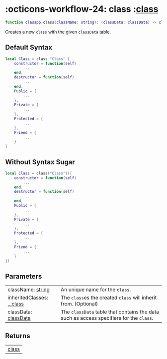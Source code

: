 <h1 class="api-header" markdown>
    <span class="api-icon" markdown>:octicons-workflow-24:</span>
    <span class="api-title">class</span>
    <span class="api-type">:</span><a href="../../../dataTypes/class" class="api-type">class</a>
</h1>

```lua
function classpp.class(className: string): (classData: classData) -> class
```

Creates a new [`class`](../../dataTypes/class.md) with the given [`classData`](../../types/classData.md) table.

## Default Syntax
```lua
local Class = class "Class" {
    constructor = function(self)
        ...
    end,
    destructor = function(self)
        ...
    end,
	Public = {
        ...
	},
    Private = {
        ...
    },
    Protected = {
        ...
    },
    Friend = {
        ...
    }
}
```

## Without Syntax Sugar
```lua
local Class = class("Class")({
    constructor = function(self)
        ...
    end,
    destructor = function(self)
        ...
    end,
	Public = {
        ...
	},
    Private = {
        ...
    },
    Protected = {
        ...
    },
    Friend = {
        ...
    }
})
```
## Parameters
<span markdown>
    <div class="md-typeset__table">
        <table>
            <tbody>
                <tr>
                    <td class="api-param-highlight">className: <a href="https://create.roblox.com/docs/luau/strings">string</a></td>
                    <td>An unique name for the <code>class</code>.</td>
                </tr>
                <tr>
                    <td class="api-param-highlight">inheritedClasses: <a href="../../../dataTypes/class">...class</a></td>
                    <td>The <code>class</code>es the created <code>class</code> will inherit from. (Optional)</td>
                </tr>
                <tr>
                    <td class="api-param-highlight">classData: <a href="../../../types/classData">classData</a></td>
                    <td>The <code>classData</code> table that contains the data such as access specifiers for the <code>class</code>.
                </tr>
            </tbody>
        </table>
    </div>
</span>

## Returns
<span markdown>
    <div class="md-typeset__table">
        <table>
            <tbody>
                <tr>
                    <td class="api-return-box"><a href="../../../dataTypes/class">class</a></td>
                </tr>
            </tbody>
        </table>
    </div>
</div>
